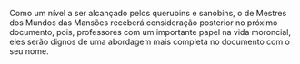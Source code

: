 ﻿Como um nível a ser alcançado pelos querubins e sanobins, o de Mestres dos Mundos das Mansões receberá consideração posterior no próximo documento, pois, professores com um importante papel na vida moroncial, eles serão dignos de uma abordagem mais completa no documento com o seu nome.